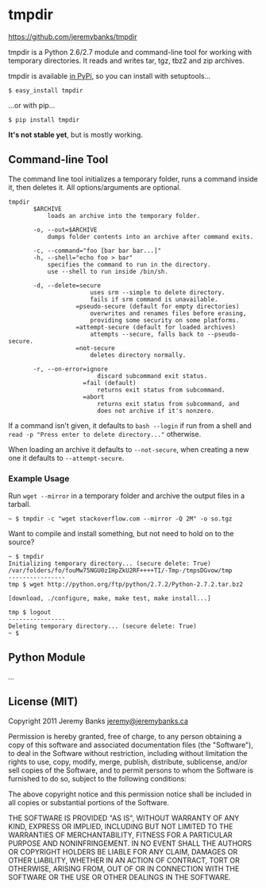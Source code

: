 tmpdir
======

<https://github.com/jeremybanks/tmpdir>

tmpdir is a Python 2.6/2.7 module and command-line tool for working with
temporary directories. It reads and writes tar, tgz, tbz2 and zip archives.

tmpdir is available [in PyPi][1], so you can install with setuptools...

    $ easy_install tmpdir

...or with pip...

    $ pip install tmpdir

**It's not stable yet**, but is mostly working.

 [1]: http://pypi.python.org/pypi/tmpdir

Command-line Tool
-----------------

The command line tool initializes a temporary folder, runs a command inside
it, then deletes it. All options/arguments are optional.

    tmpdir
           $ARCHIVE
               loads an archive into the temporary folder.
           
           -o, --out=$ARCHIVE
               dumps folder contents into an archive after command exits.
           
           -c, --command="foo [bar bar bar...]"
           -h, --shell="echo foo > bar"
               specifies the command to run in the directory.
               use --shell to run inside /bin/sh.
           
           -d, --delete=secure
                           uses srm --simple to delete directory.
                           fails if srm command is unavailable.
                       =pseudo-secure (default for empty directories)
                           overwrites and renames files before erasing,
                           providing some security on some platforms.                          
                       =attempt-secure (default for loaded archives)
                           attempts --secure, falls back to --pseudo-secure.
                       =not-secure
                           deletes directory normally.
           
           -r, --on-error=ignore
                             discard subcommand exit status.
                         =fail (default)
                             returns exit status from subcommand.
                         =abort
                             returns exit status from subcommand, and
                             does not archive if it's nonzero.

If a command isn't given, it defaults to `bash --login` if run from a shell
and `read -p "Press enter to delete directory..."` otherwise.

When loading an archive it defaults to `--not-secure`, when creating a new one
it defaults to `--attempt-secure`.

### Example Usage

Run `wget --mirror` in a temporary folder and archive the output files in a
tarball.

    ~ $ tmpdir -c "wget stackoverflow.com --mirror -Q 2M" -o so.tgz

Want to compile and install something, but not need to hold on to the source?

    ~ $ tmpdir
    Initializing temporary directory... (secure delete: True)
    /var/folders/fo/fouMw75NGU0zIHpZkU2RF++++TI/-Tmp-/tmpsDGvow/tmp
    ----------------
    tmp $ wget http://python.org/ftp/python/2.7.2/Python-2.7.2.tar.bz2 
    
    [download, ./configure, make, make test, make install...]
    
    tmp $ logout
    ----------------
    Deleting temporary directory... (secure delete: True)
    ~ $

Python Module
-------------

*...*

License (MIT)
-------------

Copyright 2011 Jeremy Banks <jeremy@jeremybanks.ca>

Permission is hereby granted, free of charge, to any person obtaining a copy
of this software and associated documentation files (the "Software"), to deal
in the Software without restriction, including without limitation the rights
to use, copy, modify, merge, publish, distribute, sublicense, and/or sell
copies of the Software, and to permit persons to whom the Software is
furnished to do so, subject to the following conditions:

The above copyright notice and this permission notice shall be included in
all copies or substantial portions of the Software.

THE SOFTWARE IS PROVIDED "AS IS", WITHOUT WARRANTY OF ANY KIND, EXPRESS OR
IMPLIED, INCLUDING BUT NOT LIMITED TO THE WARRANTIES OF MERCHANTABILITY,
FITNESS FOR A PARTICULAR PURPOSE AND NONINFRINGEMENT. IN NO EVENT SHALL THE
AUTHORS OR COPYRIGHT HOLDERS BE LIABLE FOR ANY CLAIM, DAMAGES OR OTHER
LIABILITY, WHETHER IN AN ACTION OF CONTRACT, TORT OR OTHERWISE, ARISING FROM,
OUT OF OR IN CONNECTION WITH THE SOFTWARE OR THE USE OR OTHER DEALINGS IN
THE SOFTWARE.
